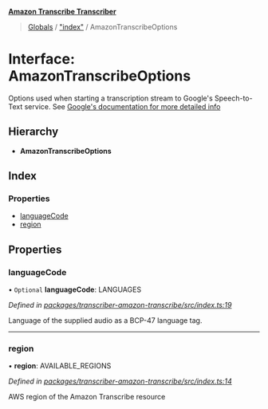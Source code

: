 **[Amazon Transcribe Transcriber](../README.md)**

> [Globals](../README.md) / ["index"](../modules/_index_.md) / AmazonTranscribeOptions

# Interface: AmazonTranscribeOptions

Options used when starting a transcription stream to Google's Speech-to-Text service. See [Google's documentation
for more detailed info](https://cloud.google.com/speech-to-text/docs/reference/rest/v1/RecognitionConfig)

## Hierarchy

* **AmazonTranscribeOptions**

## Index

### Properties

* [languageCode](_index_.amazontranscribeoptions.md#languagecode)
* [region](_index_.amazontranscribeoptions.md#region)

## Properties

### languageCode

• `Optional` **languageCode**: LANGUAGES

*Defined in [packages/transcriber-amazon-transcribe/src/index.ts:19](https://github.com/SketchingDev/ivr-tester/blob/aac0a71/packages/transcriber-amazon-transcribe/src/index.ts#L19)*

Language of the supplied audio as a BCP-47 language tag.

___

### region

•  **region**: AVAILABLE\_REGIONS

*Defined in [packages/transcriber-amazon-transcribe/src/index.ts:14](https://github.com/SketchingDev/ivr-tester/blob/aac0a71/packages/transcriber-amazon-transcribe/src/index.ts#L14)*

AWS region of the Amazon Transcribe resource
